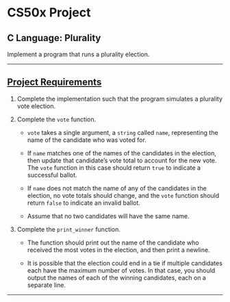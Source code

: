# CS50x Project
## C Language: Plurality
Implement a program that runs a plurality election.

---

## [Project Requirements](https://cs50.harvard.edu/x/2020/psets/3/plurality/)
1. Complete the implementation such that the program simulates a plurality vote election.

2. Complete the ```vote``` function.
   * ```vote``` takes a single argument, a ```string``` called ```name```, representing the name of the candidate who was voted for.

   * If ``name`` matches one of the names of the candidates in the election, then update that candidate’s vote total to account for the new vote. The ```vote``` function in this case should return ```true``` to indicate a successful ballot.

   * If ```name``` does not match the name of any of the candidates in the election, no vote totals should change, and the ```vote``` function should return ```false``` to indicate an invalid ballot.

   * Assume that no two candidates will have the same name.

3. Complete the ```print_winner``` function.
   * The function should print out the name of the candidate who received the most votes in the election, and then print a newline.

   * It is possible that the election could end in a tie if multiple candidates each have the maximum number of votes. In that case, you should output the names of each of the winning candidates, each on a separate line.

---
